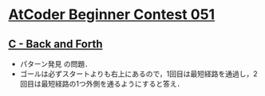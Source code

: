 # [AtCoder Beginner Contest 051](https://atcoder.jp/contests/abc051)

## [C - Back and Forth](https://atcoder.jp/contests/abc051/tasks/abc051_c)
- パターン発見 の問題．
- ゴールは必ずスタートよりも右上にあるので，1回目は最短経路を通過し，2回目は最短経路の1つ外側を通るようにすると答え．
